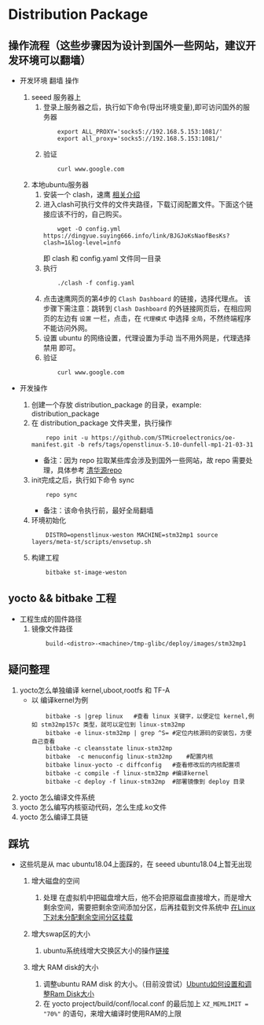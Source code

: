 # Distribution Package

## 操作流程（这些步骤因为设计到国外一些网站，建议开发环境可以翻墙）
* 开发环境 翻墙 操作
    1. seeed 服务器上
        1. 登录上服务器之后，执行如下命令(导出环境变量),即可访问国外的服务器
            ```shell
                export ALL_PROXY='socks5://192.168.5.153:1081/'
                export all_proxy='socks5://192.168.5.153:1081/'
            ```
        2. 验证
            ```
                curl www.google.com
            ```
    2. 本地ubuntu服务器
        1. 安装一个 clash，速鹰
            [相关介绍](https://suying999.net/user/tutorial?os=linux&client=clash)
        2. 进入clash可执行文件的文件夹路径，下载订阅配置文件。下面这个链接应该不行的，自己购买。
            ```shell
                wget -O config.yml https://dingyue.suying666.info/link/BJGJoKsNaofBesKs?clash=1&log-level=info
            ```
            即 clash 和 config.yaml 文件同一目录
        3. 执行
            ```shell
                ./clash -f config.yaml
            ```
        4. 点击速鹰网页的第4步的 `Clash Dashboard` 的链接，选择代理点。
            该步骤下需注意：跳转到 `Clash Dashboard` 的外链接网页后，在相应网页的左边有 `设置` 一栏，点击，在 `代理模式` 中选择 `全局`，不然终端程序不能访问外网。
        5. 设置 ubuntu 的网络设置，代理设置为手动
            当不用外网是，代理选择 禁用 即可。
        6. 验证
            ```shell
                curl www.google.com
            ```


* 开发操作
    1. 创建一个存放 distribution_package 的目录，example: distribution_package
    2. 在 distribution_package 文件夹里，执行操作
        ```shell
            repo init -u https://github.com/STMicroelectronics/oe-manifest.git -b refs/tags/openstlinux-5.10-dunfell-mp1-21-03-31
        ```
        * 备注：因为 repo 拉取某些库会涉及到国外一些网站，故 repo 需要处理，具体参考 [清华源repo](https://mirrors.tuna.tsinghua.edu.cn/help/git-repo/)
    3. init完成之后，执行如下命令 sync
        ```shell
            repo sync
        ```
        * 备注：该命令执行前，最好全局翻墙
    4. 环境初始化
        ```shell
            DISTRO=openstlinux-weston MACHINE=stm32mp1 source layers/meta-st/scripts/envsetup.sh
        ```
    5. 构建工程
        ```shell
            bitbake st-image-weston
        ```

## yocto && bitbake 工程
* 工程生成的固件路径
    1. 镜像文件路径
        ```
            build-<distro>-<machine>/tmp-glibc/deploy/images/stm32mp1
        ```


## 疑问整理
1. yocto怎么单独编译 kernel,uboot,rootfs 和 TF-A
    * 以 编译kernel为例
        ```shell
            bitbake -s |grep linux   #查看 linux 关键字，以便定位 kernel,例如 stm32mp157c 类型，就可以定位到 linux-stm32mp
            bitbake -e linux-stm32mp | grep ^S= #定位内核源码的安装包，方便自己查看
            bitbake -c cleansstate linux-stm32mp
            bitbake  -c menuconfig linux-stm32mp    #配置内核
            bitbake linux-yocto -c diffconfig   #查看修改后的内核配置项
            bitbake -c compile -f linux-stm32mp #编译kernel
            bitbake -c deploy -f linux-stm32mp  #部署镜像到 deploy 目录
        ```
2. yocto 怎么编译文件系统
3. yocto 怎么编写内核驱动代码，怎么生成.ko文件
4. yocto 怎么编译工具链


## 踩坑
* 这些坑是从 mac ubuntu18.04上面踩的，在 seeed ubuntu18.04上暂无出现
    1. 增大磁盘的空间
        1. 处理 在虚拟机中把磁盘增大后，他不会把原磁盘直接增大，而是增大剩余空间，需要把剩余空间添加分区，后再挂载到文件系统中
        [在Linux下对未分配剩余空间分区挂载](https://blog.csdn.net/chiyanxi1706/article/details/100799682?utm_medium=distribute.pc_relevant_t0.none-task-blog-BlogCommendFromMachineLearnPai2-1.control&dist_request_id=1328603.58688.16151957706854447&depth_1-utm_source=distribute.pc_relevant_t0.none-task-blog-BlogCommendFromMachineLearnPai2-1.control)

    2. 增大swap区的大小
        1. ubuntu系统线增大交换区大小的操作[链接](https://blog.csdn.net/m0_46537958/article/details/108469587)

    3. 增大 RAM disk的大小
        1. 调整ubuntu RAM disk 的大小。（目前没尝试）[Ubuntu如何设置和调整Ram Disk大小](https://xiaohost.com/535.html)
        2. 在 yocto project/build/conf/local.conf 的最后加上 ` XZ_MEMLIMIT = "70%" ` 的语句，来增大编译时使用RAM的上限
